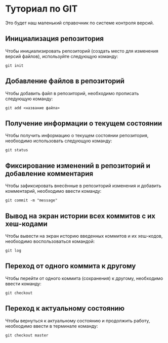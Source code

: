 # Туториал по GIT
Это будет наш маленький справочник по системе контроля версий.

## Инициализация репозитория

Чтобы инициализировать репозиторий (создать место для изменения версий файлов), используйте следующую команду:

```
git init
```
## Добавление файлов в репозиторий

Чтобы добавить файл в репозиторий, необходимо прописать следующую команду:
```
git add <название файла>
```

## Получение информации о текущем состоянии

Чтобы получить информацию о текущем состоянии репозитория, необходимо использовать следующую команду:

```
git status
```

## Фиксирование изменений в репозиторий и добавление комментария

Чтобы зафиксировать внесённые в репозиторий изменения и добавить комментарий, необходимо ввести команду:

```
git commit -m "message"
```

## Вывод на экран истории всех коммитов с их хеш-кодами

Чтобы вывести на экран историю введенных коммитов и их хеш-кодов, необходимо воспользоваться командой:

```
git log
```

## Переход от одного коммита к другому

Чтобы перейти от одного коммита (сохранения) к другому, необходимо ввести команду:

```
git checkout
```

## Переход к актуальному состоянию

Чтобы вернуться к актуальному состоянию и продолжить работу, необходимо ввести в терминале команду:

```
git checkout master
```

